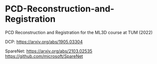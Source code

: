 # PCD-Reconstruction-and-Registration
PCD Reconstruction and Registration for the ML3D course at TUM (2022)



DCP:
https://arxiv.org/abs/1905.03304

SpareNet:
https://arxiv.org/abs/2103.02535
https://github.com/microsoft/SpareNet
